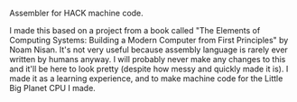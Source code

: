 Assembler for HACK machine code.


I made this based on a project from a book called "The Elements of Computing Systems: Building a Modern Computer from First Principles" by Noam Nisan.
It's not very useful because assembly language is rarely ever written by humans anyway.
I will probably never make any changes to this and it'll be here to look pretty (despite how messy and quickly made it is).
I made it as a learning experience, and to make machine code for the Little Big Planet CPU I made.